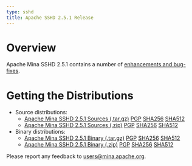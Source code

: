 ```yaml
---
type: sshd
title: Apache SSHD 2.5.1 Release
---
```


# Overview

Apache Mina SSHD 2.5.1 contains a number of [enhancements and bug-fixes](https://issues.apache.org/jira/secure/ReleaseNote.jspa?projectId=12310849&version=12348440).

# Getting the Distributions

* Source distributions:
    * [Apache Mina SSHD 2.5.1 Sources (.tar.gz)](https://archive.apache.org/dist/mina/sshd/2.5.1/apache-sshd-2.5.1-src.tar.gz) [PGP](https://www.apache.org/dist/mina/sshd/2.5.1/apache-sshd-2.5.1-src.tar.gz.asc) [SHA256](https://archive.apache.org/dist/mina/sshd/2.5.1/apache-sshd-2.5.1-src.tar.gz.sha256) [SHA512](https://archive.apache.org/dist/mina/sshd/2.5.1/apache-sshd-2.5.1-src.tar.gz.sha512)
    * [Apache Mina SSHD 2.5.1 Sources (.zip)](https://archive.apache.org/dist/mina/sshd/2.5.1/apache-sshd-2.5.1-src.zip) [PGP](https://www.apache.org/dist/mina/sshd/2.5.1/apache-sshd-2.5.1-src.zip.asc) [SHA256](https://archive.apache.org/dist/mina/sshd/2.5.1/apache-sshd-2.5.1-src.zip.sha256)  [SHA512](https://archive.apache.org/dist/mina/sshd/2.5.1/apache-sshd-2.5.1-src.zip.sha512)
* Binary distributions:
    * [Apache Mina SSHD 2.5.1 Binary (.tar.gz)](https://archive.apache.org/dist/mina/sshd/2.5.1/apache-sshd-2.5.1.tar.gz) [PGP](https://archive.apache.org/dist/mina/sshd/2.5.1/apache-sshd-2.5.1.tar.gz.asc) [SHA256](https://archive.apache.org/dist/mina/sshd/2.5.1/apache-sshd-2.5.1.tar.gz.sha256) [SHA512](https://archive.apache.org/dist/mina/sshd/2.5.1/apache-sshd-2.5.1.tar.gz.sha512)
    * [Apache Mina SSHD 2.5.1 Binary (.zip)](https://archive.apache.org/dist/mina/sshd/2.5.1/apache-sshd-2.5.1.zip) [PGP](https://archive.apache.org/dist/mina/sshd/2.5.1/apache-sshd-2.5.1.zip.asc) [SHA256](https://archive.apache.org/dist/mina/sshd/2.5.1/apache-sshd-2.5.1.zip.sha256) [SHA512](https://archive.apache.org/dist/mina/sshd/2.5.1/apache-sshd-2.5.1.zip.sha512)

Please report any feedback to [users@mina.apache.org](mailto:users@mina.apache.org).
